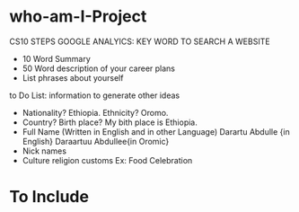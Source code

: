 # who-am-I-Project
CS10
STEPS
GOOGLE ANALYICS: KEY WORD TO SEARCH A WEBSITE
- 10 Word Summary
- 50 Word description of your career plans
- List phrases about yourself

to Do List: information to generate other ideas
- Nationality?
Ethiopia.
Ethnicity?
Oromo.
- Country?
Birth place?
My bith place is Ethiopia.
- Full Name (Written in English and in other Language)
Darartu Abdulle {in English} Daraartuu Abdullee{in Oromic}
- Nick names
- Culture religion customs Ex: Food Celebration





# To Include
